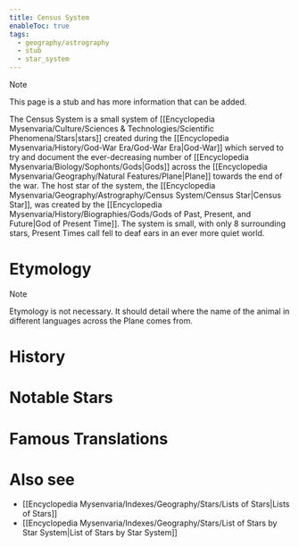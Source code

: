 ```yaml
---
title: Census System
enableToc: true
tags:
  - geography/astrography
  - stub
  - star_system
---
```


> [!note]
> This page is a stub and has more information that can be added.

The Census System is a small system of [[Encyclopedia Mysenvaria/Culture/Sciences & Technologies/Scientific Phenomena/Stars|stars]] created during the [[Encyclopedia Mysenvaria/History/God-War Era/God-War Era|God-War]] which served to try and document the ever-decreasing number of [[Encyclopedia Mysenvaria/Biology/Sophonts/Gods|Gods]] across the [[Encyclopedia Mysenvaria/Geography/Natural Features/Plane|Plane]] towards the end of the war. The host star of the system, the [[Encyclopedia Mysenvaria/Geography/Astrography/Census System/Census Star|Census Star]], was created by the [[Encyclopedia Mysenvaria/History/Biographies/Gods/Gods of Past, Present, and Future|God of Present Time]]. The system is small, with only 8 surrounding stars, Present Times call fell to deaf ears in an ever more quiet world.
# Etymology

> [!note]
> Etymology is not necessary. It should detail where the name of the animal in different languages across the Plane comes from.
# History

# Notable Stars

# Famous Translations

# Also see
- [[Encyclopedia Mysenvaria/Indexes/Geography/Stars/Lists of Stars|Lists of Stars]]
- [[Encyclopedia Mysenvaria/Indexes/Geography/Stars/List of Stars by Star System|List of Stars by Star System]]
